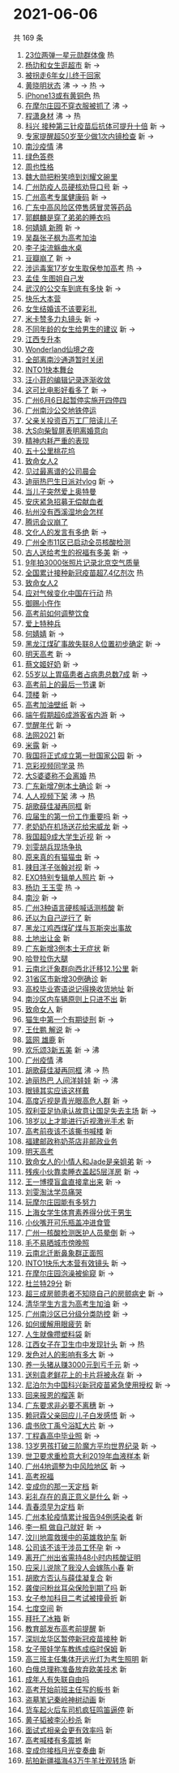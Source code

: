 # 2021-06-06

共 169 条

<!-- BEGIN -->
<!-- 最后更新时间 Sun Jun 06 2021 14:53:35 GMT+0800 (China Standard Time) -->

1. [23位两弹一星元勋群体像](https://s.weibo.com//weibo?q=%2323%E4%BD%8D%E4%B8%A4%E5%BC%B9%E4%B8%80%E6%98%9F%E5%85%83%E5%8B%8B%E7%BE%A4%E4%BD%93%E5%83%8F%23&Refer=new_time)
   热
2. [杨玏和女生逛超市](https://s.weibo.com//weibo?q=%23%E6%9D%A8%E7%8E%8F%E5%92%8C%E5%A5%B3%E7%94%9F%E9%80%9B%E8%B6%85%E5%B8%82%23&Refer=top)
   新 ->
3. [被拐走6年女儿终于回家](https://s.weibo.com//weibo?q=%23%E8%A2%AB%E6%8B%90%E8%B5%B06%E5%B9%B4%E5%A5%B3%E5%84%BF%E7%BB%88%E4%BA%8E%E5%9B%9E%E5%AE%B6%23&Refer=top)
4. [黄晓明状态](https://s.weibo.com//weibo?q=%23%E9%BB%84%E6%99%93%E6%98%8E%E7%8A%B6%E6%80%81%23&Refer=top)
   沸 -> -> 热 ->
5. [iPhone13或有黄铜色](https://s.weibo.com//weibo?q=%23iPhone13%E6%88%96%E6%9C%89%E9%BB%84%E9%93%9C%E8%89%B2%23&Refer=top)
   热
6. [在摩尔庄园不穿衣服被抓了](https://s.weibo.com//weibo?q=%23%E5%9C%A8%E6%91%A9%E5%B0%94%E5%BA%84%E5%9B%AD%E4%B8%8D%E7%A9%BF%E8%A1%A3%E6%9C%8D%E8%A2%AB%E6%8A%93%E4%BA%86%23&Refer=top)
   沸 ->
7. [程潇身材](https://s.weibo.com//weibo?q=%23%E7%A8%8B%E6%BD%87%E8%BA%AB%E6%9D%90%23&Refer=top)
   沸 -> 热
8. [科兴
   接种第三针疫苗后抗体可提升十倍](https://s.weibo.com//weibo?q=%E7%A7%91%E5%85%B4%20%E6%8E%A5%E7%A7%8D%E7%AC%AC%E4%B8%89%E9%92%88%E7%96%AB%E8%8B%97%E5%90%8E%E6%8A%97%E4%BD%93%E5%8F%AF%E6%8F%90%E5%8D%87%E5%8D%81%E5%80%8D&Refer=top)
   新 ->
9. [专家提醒超50岁至少做1次内镜检查](https://s.weibo.com//weibo?q=%23%E4%B8%93%E5%AE%B6%E6%8F%90%E9%86%92%E8%B6%8550%E5%B2%81%E8%87%B3%E5%B0%91%E5%81%9A1%E6%AC%A1%E5%86%85%E9%95%9C%E6%A3%80%E6%9F%A5%23&Refer=top)
   新 ->
10. [南沙疫情](https://s.weibo.com//weibo?q=%23%E5%8D%97%E6%B2%99%E7%96%AB%E6%83%85%23&Refer=top)
    沸
11. [绿色答卷](https://s.weibo.com//weibo?q=%23%E7%BB%BF%E8%89%B2%E7%AD%94%E5%8D%B7%23&Refer=top)
12. [周也性格](https://s.weibo.com//weibo?q=%23%E5%91%A8%E4%B9%9F%E6%80%A7%E6%A0%BC%23&Refer=top)
13. [魏大勋把粉笑喷到刘耀文碗里](https://s.weibo.com//weibo?q=%23%E9%AD%8F%E5%A4%A7%E5%8B%8B%E6%8A%8A%E7%B2%89%E7%AC%91%E5%96%B7%E5%88%B0%E5%88%98%E8%80%80%E6%96%87%E7%A2%97%E9%87%8C%23&Refer=top)
14. [广州防疫人员硬核劝导口号](https://s.weibo.com//weibo?q=%23%E5%B9%BF%E5%B7%9E%E9%98%B2%E7%96%AB%E4%BA%BA%E5%91%98%E7%A1%AC%E6%A0%B8%E5%8A%9D%E5%AF%BC%E5%8F%A3%E5%8F%B7%23&Refer=top)
    新 ->
15. [广州高考专属健康码](https://s.weibo.com//weibo?q=%23%E5%B9%BF%E5%B7%9E%E9%AB%98%E8%80%83%E4%B8%93%E5%B1%9E%E5%81%A5%E5%BA%B7%E7%A0%81%23&Refer=top)
    新 ->
16. [广东中高风险区停售感冒灵等药品](https://s.weibo.com//weibo?q=%23%E5%B9%BF%E4%B8%9C%E4%B8%AD%E9%AB%98%E9%A3%8E%E9%99%A9%E5%8C%BA%E5%81%9C%E5%94%AE%E6%84%9F%E5%86%92%E7%81%B5%E7%AD%89%E8%8D%AF%E5%93%81%23&Refer=top)
17. [郭麒麟是穿了弟弟的睡衣吗](https://s.weibo.com//weibo?q=%23%E9%83%AD%E9%BA%92%E9%BA%9F%E6%98%AF%E7%A9%BF%E4%BA%86%E5%BC%9F%E5%BC%9F%E7%9A%84%E7%9D%A1%E8%A1%A3%E5%90%97%23&Refer=top)
18. [何婧婧 新腾](https://s.weibo.com//weibo?q=%E4%BD%95%E5%A9%A7%E5%A9%A7%20%E6%96%B0%E8%85%BE&Refer=top)
    新 ->
19. [吴磊张子枫为高考加油](https://s.weibo.com//weibo?q=%23%E5%90%B4%E7%A3%8A%E5%BC%A0%E5%AD%90%E6%9E%AB%E4%B8%BA%E9%AB%98%E8%80%83%E5%8A%A0%E6%B2%B9%23&Refer=top)
20. [李子柒流觞曲水桌](https://s.weibo.com//weibo?q=%23%E6%9D%8E%E5%AD%90%E6%9F%92%E6%B5%81%E8%A7%9E%E6%9B%B2%E6%B0%B4%E6%A1%8C%23&Refer=top)
21. [豆瓣崩了](https://s.weibo.com//weibo?q=%23%E8%B1%86%E7%93%A3%E5%B4%A9%E4%BA%86%23&Refer=top)
    新 ->
22. [涉运毒案17岁女生取保参加高考](https://s.weibo.com//weibo?q=%23%E6%B6%89%E8%BF%90%E6%AF%92%E6%A1%8817%E5%B2%81%E5%A5%B3%E7%94%9F%E5%8F%96%E4%BF%9D%E5%8F%82%E5%8A%A0%E9%AB%98%E8%80%83%23&Refer=top)
    热 ->
23. [孟佳 生图姐自己发](https://s.weibo.com//weibo?q=%23%E5%AD%9F%E4%BD%B3%20%E7%94%9F%E5%9B%BE%E5%A7%90%E8%87%AA%E5%B7%B1%E5%8F%91%23&Refer=top)
24. [武汉的公交车到底有多快](https://s.weibo.com//weibo?q=%23%E6%AD%A6%E6%B1%89%E7%9A%84%E5%85%AC%E4%BA%A4%E8%BD%A6%E5%88%B0%E5%BA%95%E6%9C%89%E5%A4%9A%E5%BF%AB%23&Refer=top)
    新 ->
25. [快乐大本营](https://s.weibo.com//weibo?q=%E5%BF%AB%E4%B9%90%E5%A4%A7%E6%9C%AC%E8%90%A5&Refer=top)
26. [女生结婚该不该要彩礼](https://s.weibo.com//weibo?q=%23%E5%A5%B3%E7%94%9F%E7%BB%93%E5%A9%9A%E8%AF%A5%E4%B8%8D%E8%AF%A5%E8%A6%81%E5%BD%A9%E7%A4%BC%23&Refer=top)
27. [米卡赞多力丸镜头](https://s.weibo.com//weibo?q=%23%E7%B1%B3%E5%8D%A1%E8%B5%9E%E5%A4%9A%E5%8A%9B%E4%B8%B8%E9%95%9C%E5%A4%B4%23&Refer=top)
    新 ->
28. [不同年龄的女生给男生的建议](https://s.weibo.com//weibo?q=%23%E4%B8%8D%E5%90%8C%E5%B9%B4%E9%BE%84%E7%9A%84%E5%A5%B3%E7%94%9F%E7%BB%99%E7%94%B7%E7%94%9F%E7%9A%84%E5%BB%BA%E8%AE%AE%23&Refer=top)
    新 ->
29. [江西专升本](https://s.weibo.com//weibo?q=%23%E6%B1%9F%E8%A5%BF%E4%B8%93%E5%8D%87%E6%9C%AC%23&Refer=top)
30. [Wonderland仙境之夜](https://s.weibo.com//weibo?q=%23Wonderland%E4%BB%99%E5%A2%83%E4%B9%8B%E5%A4%9C%23&Refer=top)
31. [全部离南沙通道暂时关闭](https://s.weibo.com//weibo?q=%23%E5%85%A8%E9%83%A8%E7%A6%BB%E5%8D%97%E6%B2%99%E9%80%9A%E9%81%93%E6%9A%82%E6%97%B6%E5%85%B3%E9%97%AD%23&Refer=top)
32. [INTO1快本舞台](https://s.weibo.com//weibo?q=%23INTO1%E5%BF%AB%E6%9C%AC%E8%88%9E%E5%8F%B0%23&Refer=top)
33. [汪小菲的编辑记录逐渐收敛](https://s.weibo.com//weibo?q=%23%E6%B1%AA%E5%B0%8F%E8%8F%B2%E7%9A%84%E7%BC%96%E8%BE%91%E8%AE%B0%E5%BD%95%E9%80%90%E6%B8%90%E6%94%B6%E6%95%9B%23&Refer=top)
34. [这可比电影好看多了](https://s.weibo.com//weibo?q=%23%E8%BF%99%E5%8F%AF%E6%AF%94%E7%94%B5%E5%BD%B1%E5%A5%BD%E7%9C%8B%E5%A4%9A%E4%BA%86%23&Refer=top)
    新 ->
35. [广州6月6日起暂停实施开四停四](https://s.weibo.com//weibo?q=%23%E5%B9%BF%E5%B7%9E6%E6%9C%886%E6%97%A5%E8%B5%B7%E6%9A%82%E5%81%9C%E5%AE%9E%E6%96%BD%E5%BC%80%E5%9B%9B%E5%81%9C%E5%9B%9B%23&Refer=top)
36. [广州南沙公交地铁停运](https://s.weibo.com//weibo?q=%23%E5%B9%BF%E5%B7%9E%E5%8D%97%E6%B2%99%E5%85%AC%E4%BA%A4%E5%9C%B0%E9%93%81%E5%81%9C%E8%BF%90%23&Refer=top)
37. [父亲关投资百万工厂陪读儿子](https://s.weibo.com//weibo?q=%23%E7%88%B6%E4%BA%B2%E5%85%B3%E6%8A%95%E8%B5%84%E7%99%BE%E4%B8%87%E5%B7%A5%E5%8E%82%E9%99%AA%E8%AF%BB%E5%84%BF%E5%AD%90%23&Refer=top)
38. [大S向柴智屏表明离婚意向](https://s.weibo.com//weibo?q=%23%E5%A4%A7S%E5%90%91%E6%9F%B4%E6%99%BA%E5%B1%8F%E8%A1%A8%E6%98%8E%E7%A6%BB%E5%A9%9A%E6%84%8F%E5%90%91%23&Refer=top)
39. [精神内耗严重的表现](https://s.weibo.com//weibo?q=%23%E7%B2%BE%E7%A5%9E%E5%86%85%E8%80%97%E4%B8%A5%E9%87%8D%E7%9A%84%E8%A1%A8%E7%8E%B0%23&Refer=top)
40. [五十公里桃花坞](https://s.weibo.com//weibo?q=%E4%BA%94%E5%8D%81%E5%85%AC%E9%87%8C%E6%A1%83%E8%8A%B1%E5%9D%9E&Refer=top)
41. [致命女人2](https://s.weibo.com//weibo?q=%E8%87%B4%E5%91%BD%E5%A5%B3%E4%BA%BA2&Refer=top)
42. [见过最离谱的公司晨会](https://s.weibo.com//weibo?q=%23%E8%A7%81%E8%BF%87%E6%9C%80%E7%A6%BB%E8%B0%B1%E7%9A%84%E5%85%AC%E5%8F%B8%E6%99%A8%E4%BC%9A%23&Refer=top)
43. [迪丽热巴生日派对vlog](https://s.weibo.com//weibo?q=%23%E8%BF%AA%E4%B8%BD%E7%83%AD%E5%B7%B4%E7%94%9F%E6%97%A5%E6%B4%BE%E5%AF%B9vlog%23&Refer=top)
    新 ->
44. [当儿子突然爱上奥特曼](https://s.weibo.com//weibo?q=%23%E5%BD%93%E5%84%BF%E5%AD%90%E7%AA%81%E7%84%B6%E7%88%B1%E4%B8%8A%E5%A5%A5%E7%89%B9%E6%9B%BC%23&Refer=top)
45. [安庆紧急招募无偿献血者](https://s.weibo.com//weibo?q=%23%E5%AE%89%E5%BA%86%E7%B4%A7%E6%80%A5%E6%8B%9B%E5%8B%9F%E6%97%A0%E5%81%BF%E7%8C%AE%E8%A1%80%E8%80%85%23&Refer=top)
46. [杭州没有西溪湿地会怎样](https://s.weibo.com//weibo?q=%23%E6%9D%AD%E5%B7%9E%E6%B2%A1%E6%9C%89%E8%A5%BF%E6%BA%AA%E6%B9%BF%E5%9C%B0%E4%BC%9A%E6%80%8E%E6%A0%B7%23&Refer=top)
47. [腾讯会议崩了](https://s.weibo.com//weibo?q=%23%E8%85%BE%E8%AE%AF%E4%BC%9A%E8%AE%AE%E5%B4%A9%E4%BA%86%23&Refer=top)
48. [文化人的发言有多绝](https://s.weibo.com//weibo?q=%23%E6%96%87%E5%8C%96%E4%BA%BA%E7%9A%84%E5%8F%91%E8%A8%80%E6%9C%89%E5%A4%9A%E7%BB%9D%23&Refer=top)
    新 ->
49. [广州全市11区已启动全员核酸检测](https://s.weibo.com//weibo?q=%23%E5%B9%BF%E5%B7%9E%E5%85%A8%E5%B8%8211%E5%8C%BA%E5%B7%B2%E5%90%AF%E5%8A%A8%E5%85%A8%E5%91%98%E6%A0%B8%E9%85%B8%E6%A3%80%E6%B5%8B%23&Refer=top)
50. [古人送给考生的祝福有多美](https://s.weibo.com//weibo?q=%23%E5%8F%A4%E4%BA%BA%E9%80%81%E7%BB%99%E8%80%83%E7%94%9F%E7%9A%84%E7%A5%9D%E7%A6%8F%E6%9C%89%E5%A4%9A%E7%BE%8E%23&Refer=top)
    新 ->
51. [9年拍3000张照片记录北京空气质量](https://s.weibo.com//weibo?q=%239%E5%B9%B4%E6%8B%8D3000%E5%BC%A0%E7%85%A7%E7%89%87%E8%AE%B0%E5%BD%95%E5%8C%97%E4%BA%AC%E7%A9%BA%E6%B0%94%E8%B4%A8%E9%87%8F%23&Refer=top)
52. [全国累计接种新冠疫苗超7.4亿剂次](https://s.weibo.com//weibo?q=%23%E5%85%A8%E5%9B%BD%E7%B4%AF%E8%AE%A1%E6%8E%A5%E7%A7%8D%E6%96%B0%E5%86%A0%E7%96%AB%E8%8B%97%E8%B6%857.4%E4%BA%BF%E5%89%82%E6%AC%A1%23&Refer=new_time)
    热
53. [致命女人2](https://s.weibo.com//weibo?q=%23%E8%87%B4%E5%91%BD%E5%A5%B3%E4%BA%BA2%23&Refer=top)
54. [应对气候变化中国在行动](https://s.weibo.com//weibo?q=%23%E5%BA%94%E5%AF%B9%E6%B0%94%E5%80%99%E5%8F%98%E5%8C%96%E4%B8%AD%E5%9B%BD%E5%9C%A8%E8%A1%8C%E5%8A%A8%23&Refer=new_time)
    热
55. [御赐小仵作](https://s.weibo.com//weibo?q=%E5%BE%A1%E8%B5%90%E5%B0%8F%E4%BB%B5%E4%BD%9C&Refer=top)
56. [高考前如何调整饮食](https://s.weibo.com//weibo?q=%23%E9%AB%98%E8%80%83%E5%89%8D%E5%A6%82%E4%BD%95%E8%B0%83%E6%95%B4%E9%A5%AE%E9%A3%9F%23&Refer=top)
57. [爱上特种兵](https://s.weibo.com//weibo?q=%E7%88%B1%E4%B8%8A%E7%89%B9%E7%A7%8D%E5%85%B5&Refer=top)
58. [何婧婧](https://s.weibo.com//weibo?q=%23%E4%BD%95%E5%A9%A7%E5%A9%A7%23&Refer=top)
    新 ->
59. [黑龙江煤矿事故失联8人位置初步确定](https://s.weibo.com//weibo?q=%23%E9%BB%91%E9%BE%99%E6%B1%9F%E7%85%A4%E7%9F%BF%E4%BA%8B%E6%95%85%E5%A4%B1%E8%81%948%E4%BA%BA%E4%BD%8D%E7%BD%AE%E5%88%9D%E6%AD%A5%E7%A1%AE%E5%AE%9A%23&Refer=top)
    新 ->
60. [明天高考](https://s.weibo.com//weibo?q=%E6%98%8E%E5%A4%A9%E9%AB%98%E8%80%83&Refer=top)
    新 ->
61. [蔡文姬好奶](https://s.weibo.com//weibo?q=%23%E8%94%A1%E6%96%87%E5%A7%AC%E5%A5%BD%E5%A5%B6%23&Refer=top)
    新 ->
62. [55岁以上胃癌患者占病患总数7成](https://s.weibo.com//weibo?q=%2355%E5%B2%81%E4%BB%A5%E4%B8%8A%E8%83%83%E7%99%8C%E6%82%A3%E8%80%85%E5%8D%A0%E7%97%85%E6%82%A3%E6%80%BB%E6%95%B07%E6%88%90%23&Refer=top)
    新 ->
63. [高考前上的最后一节课](https://s.weibo.com//weibo?q=%23%E9%AB%98%E8%80%83%E5%89%8D%E4%B8%8A%E7%9A%84%E6%9C%80%E5%90%8E%E4%B8%80%E8%8A%82%E8%AF%BE%23&Refer=top)
    新
64. [顶楼](https://s.weibo.com//weibo?q=%E9%A1%B6%E6%A5%BC&Refer=top) 新 ->
65. [高考加油壁纸](https://s.weibo.com//weibo?q=%23%E9%AB%98%E8%80%83%E5%8A%A0%E6%B2%B9%E5%A3%81%E7%BA%B8%23&Refer=top)
    新 ->
66. [端午假期超6成游客省内游](https://s.weibo.com//weibo?q=%23%E7%AB%AF%E5%8D%88%E5%81%87%E6%9C%9F%E8%B6%856%E6%88%90%E6%B8%B8%E5%AE%A2%E7%9C%81%E5%86%85%E6%B8%B8%23&Refer=top)
    新 ->
67. [觉醒年代](https://s.weibo.com//weibo?q=%E8%A7%89%E9%86%92%E5%B9%B4%E4%BB%A3&Refer=top)
    新 ->
68. [法网2021](https://s.weibo.com//weibo?q=%23%E6%B3%95%E7%BD%912021%23&Refer=top)
    新
69. [米露](https://s.weibo.com//weibo?q=%E7%B1%B3%E9%9C%B2&Refer=top) 新 ->
70. [我国将正式成立第一批国家公园](https://s.weibo.com//weibo?q=%23%E6%88%91%E5%9B%BD%E5%B0%86%E6%AD%A3%E5%BC%8F%E6%88%90%E7%AB%8B%E7%AC%AC%E4%B8%80%E6%89%B9%E5%9B%BD%E5%AE%B6%E5%85%AC%E5%9B%AD%23&Refer=top)
    新 ->
71. [京彩视频同学录](https://s.weibo.com//weibo?q=%23%E4%BA%AC%E5%BD%A9%E8%A7%86%E9%A2%91%E5%90%8C%E5%AD%A6%E5%BD%95%23&Refer=new_time)
    热
72. [大S婆婆称不会离婚](https://s.weibo.com//weibo?q=%23%E5%A4%A7S%E5%A9%86%E5%A9%86%E7%A7%B0%E4%B8%8D%E4%BC%9A%E7%A6%BB%E5%A9%9A%23&Refer=top)
    热
73. [广东新增7例本土确诊](https://s.weibo.com//weibo?q=%23%E5%B9%BF%E4%B8%9C%E6%96%B0%E5%A2%9E7%E4%BE%8B%E6%9C%AC%E5%9C%9F%E7%A1%AE%E8%AF%8A%23&Refer=top)
    新 ->
74. [人人视频下架](https://s.weibo.com//weibo?q=%23%E4%BA%BA%E4%BA%BA%E8%A7%86%E9%A2%91%E4%B8%8B%E6%9E%B6%23&Refer=top)
    沸 -> 热
75. [胡歌薛佳凝再同框](https://s.weibo.com//weibo?q=%E8%83%A1%E6%AD%8C%E8%96%9B%E4%BD%B3%E5%87%9D%E5%86%8D%E5%90%8C%E6%A1%86&Refer=top)
    新
76. [应届生的第一份工作重要吗](https://s.weibo.com//weibo?q=%23%E5%BA%94%E5%B1%8A%E7%94%9F%E7%9A%84%E7%AC%AC%E4%B8%80%E4%BB%BD%E5%B7%A5%E4%BD%9C%E9%87%8D%E8%A6%81%E5%90%97%23&Refer=top)
    新 ->
77. [老奶奶在机场送花给宋威龙](https://s.weibo.com//weibo?q=%23%E8%80%81%E5%A5%B6%E5%A5%B6%E5%9C%A8%E6%9C%BA%E5%9C%BA%E9%80%81%E8%8A%B1%E7%BB%99%E5%AE%8B%E5%A8%81%E9%BE%99%23&Refer=top)
    新 ->
78. [我国超9成大学生近视](https://s.weibo.com//weibo?q=%23%E6%88%91%E5%9B%BD%E8%B6%859%E6%88%90%E5%A4%A7%E5%AD%A6%E7%94%9F%E8%BF%91%E8%A7%86%23&Refer=top)
    新 ->
79. [刘雯胡兵现场争执](https://s.weibo.com//weibo?q=%23%E5%88%98%E9%9B%AF%E8%83%A1%E5%85%B5%E7%8E%B0%E5%9C%BA%E4%BA%89%E6%89%A7%23&Refer=top)
80. [原来真的有猫猫虫](https://s.weibo.com//weibo?q=%23%E5%8E%9F%E6%9D%A5%E7%9C%9F%E7%9A%84%E6%9C%89%E7%8C%AB%E7%8C%AB%E8%99%AB%23&Refer=top)
    新 ->
81. [辣目洋子张翰对视](https://s.weibo.com//weibo?q=%23%E8%BE%A3%E7%9B%AE%E6%B4%8B%E5%AD%90%E5%BC%A0%E7%BF%B0%E5%AF%B9%E8%A7%86%23&Refer=top)
    新 ->
82. [EXO特别专辑单人照片](https://s.weibo.com//weibo?q=%23EXO%E7%89%B9%E5%88%AB%E4%B8%93%E8%BE%91%E5%8D%95%E4%BA%BA%E7%85%A7%E7%89%87%23&Refer=top)
    新 ->
83. [杨玏 王玉雯](https://s.weibo.com//weibo?q=%E6%9D%A8%E7%8E%8F%20%E7%8E%8B%E7%8E%89%E9%9B%AF&Refer=top)
    热 ->
84. [南沙](https://s.weibo.com//weibo?q=%E5%8D%97%E6%B2%99&Refer=top) 新 ->
85. [广州3种语言硬核喊话测核酸](https://s.weibo.com//weibo?q=%23%E5%B9%BF%E5%B7%9E3%E7%A7%8D%E8%AF%AD%E8%A8%80%E7%A1%AC%E6%A0%B8%E5%96%8A%E8%AF%9D%E6%B5%8B%E6%A0%B8%E9%85%B8%23&Refer=top)
    新
86. [还以为自己逆行了](https://s.weibo.com//weibo?q=%23%E8%BF%98%E4%BB%A5%E4%B8%BA%E8%87%AA%E5%B7%B1%E9%80%86%E8%A1%8C%E4%BA%86%23&Refer=top)
    新
87. [黑龙江鸡西煤矿煤与瓦斯突出事故](https://s.weibo.com//weibo?q=%23%E9%BB%91%E9%BE%99%E6%B1%9F%E9%B8%A1%E8%A5%BF%E7%85%A4%E7%9F%BF%E7%85%A4%E4%B8%8E%E7%93%A6%E6%96%AF%E7%AA%81%E5%87%BA%E4%BA%8B%E6%95%85%23&Refer=top)
88. [土地出让金](https://s.weibo.com//weibo?q=%E5%9C%9F%E5%9C%B0%E5%87%BA%E8%AE%A9%E9%87%91&Refer=top)
    新
89. [广东新增3例本土无症状](https://s.weibo.com//weibo?q=%23%E5%B9%BF%E4%B8%9C%E6%96%B0%E5%A2%9E3%E4%BE%8B%E6%9C%AC%E5%9C%9F%E6%97%A0%E7%97%87%E7%8A%B6%23&Refer=top)
    新
90. [哈登拉伤大腿](https://s.weibo.com//weibo?q=%23%E5%93%88%E7%99%BB%E6%8B%89%E4%BC%A4%E5%A4%A7%E8%85%BF%23&Refer=top)
91. [云南北迁象群向西北迁移12.1公里](https://s.weibo.com//weibo?q=%23%E4%BA%91%E5%8D%97%E5%8C%97%E8%BF%81%E8%B1%A1%E7%BE%A4%E5%90%91%E8%A5%BF%E5%8C%97%E8%BF%81%E7%A7%BB12.1%E5%85%AC%E9%87%8C%23&Refer=top)
    新
92. [31省区市新增30例确诊](https://s.weibo.com//weibo?q=%2331%E7%9C%81%E5%8C%BA%E5%B8%82%E6%96%B0%E5%A2%9E30%E4%BE%8B%E7%A1%AE%E8%AF%8A%23&Refer=top)
    新
93. [高校毕业寄语说记得换收货地址](https://s.weibo.com//weibo?q=%23%E9%AB%98%E6%A0%A1%E6%AF%95%E4%B8%9A%E5%AF%84%E8%AF%AD%E8%AF%B4%E8%AE%B0%E5%BE%97%E6%8D%A2%E6%94%B6%E8%B4%A7%E5%9C%B0%E5%9D%80%23&Refer=top)
    新
94. [南沙区内车辆原则上只进不出](https://s.weibo.com//weibo?q=%23%E5%8D%97%E6%B2%99%E5%8C%BA%E5%86%85%E8%BD%A6%E8%BE%86%E5%8E%9F%E5%88%99%E4%B8%8A%E5%8F%AA%E8%BF%9B%E4%B8%8D%E5%87%BA%23&Refer=top)
    新
95. [致命女人](https://s.weibo.com//weibo?q=%E8%87%B4%E5%91%BD%E5%A5%B3%E4%BA%BA&Refer=top)
    新
96. [猫生中第一个有期徒刑](https://s.weibo.com//weibo?q=%23%E7%8C%AB%E7%94%9F%E4%B8%AD%E7%AC%AC%E4%B8%80%E4%B8%AA%E6%9C%89%E6%9C%9F%E5%BE%92%E5%88%91%23&Refer=top)
    新 ->
97. [王仕鹏 解说](https://s.weibo.com//weibo?q=%E7%8E%8B%E4%BB%95%E9%B9%8F%20%E8%A7%A3%E8%AF%B4&Refer=top)
    新 ->
98. [篮网 雄鹿](https://s.weibo.com//weibo?q=%E7%AF%AE%E7%BD%91%20%E9%9B%84%E9%B9%BF&Refer=top)
    新
99. [欢乐颂3新五美](https://s.weibo.com//weibo?q=%23%E6%AC%A2%E4%B9%90%E9%A2%823%E6%96%B0%E4%BA%94%E7%BE%8E%23&Refer=top)
    新 -> 沸
100. [广州疫情](https://s.weibo.com//weibo?q=%23%E5%B9%BF%E5%B7%9E%E7%96%AB%E6%83%85%23&Refer=top)
     沸
101. [胡歌薛佳凝再同框](https://s.weibo.com//weibo?q=%23%E8%83%A1%E6%AD%8C%E8%96%9B%E4%BD%B3%E5%87%9D%E5%86%8D%E5%90%8C%E6%A1%86%23&Refer=top)
     沸 -> 热
102. [迪丽热巴 人间洋娃娃](https://s.weibo.com//weibo?q=%E8%BF%AA%E4%B8%BD%E7%83%AD%E5%B7%B4%20%E4%BA%BA%E9%97%B4%E6%B4%8B%E5%A8%83%E5%A8%83&Refer=top)
     新 -> 沸
103. [眼镜其实应该这样戴](https://s.weibo.com//weibo?q=%23%E7%9C%BC%E9%95%9C%E5%85%B6%E5%AE%9E%E5%BA%94%E8%AF%A5%E8%BF%99%E6%A0%B7%E6%88%B4%23&Refer=top)
104. [高度近视是青光眼高危人群](https://s.weibo.com//weibo?q=%23%E9%AB%98%E5%BA%A6%E8%BF%91%E8%A7%86%E6%98%AF%E9%9D%92%E5%85%89%E7%9C%BC%E9%AB%98%E5%8D%B1%E4%BA%BA%E7%BE%A4%23&Refer=top)
     新 ->
105. [叙利亚足协承认故意让国足失去主场](https://s.weibo.com//weibo?q=%23%E5%8F%99%E5%88%A9%E4%BA%9A%E8%B6%B3%E5%8D%8F%E6%89%BF%E8%AE%A4%E6%95%85%E6%84%8F%E8%AE%A9%E5%9B%BD%E8%B6%B3%E5%A4%B1%E5%8E%BB%E4%B8%BB%E5%9C%BA%23&Refer=top)
     新 ->
106. [18岁以上才能进行近视激光手术](https://s.weibo.com//weibo?q=%2318%E5%B2%81%E4%BB%A5%E4%B8%8A%E6%89%8D%E8%83%BD%E8%BF%9B%E8%A1%8C%E8%BF%91%E8%A7%86%E6%BF%80%E5%85%89%E6%89%8B%E6%9C%AF%23&Refer=top)
     新
107. [高考前夜该不该撕书喊楼](https://s.weibo.com//weibo?q=%23%E9%AB%98%E8%80%83%E5%89%8D%E5%A4%9C%E8%AF%A5%E4%B8%8D%E8%AF%A5%E6%92%95%E4%B9%A6%E5%96%8A%E6%A5%BC%23&Refer=top)
     新
108. [福建邮政称奶茶店非邮政业务](https://s.weibo.com//weibo?q=%23%E7%A6%8F%E5%BB%BA%E9%82%AE%E6%94%BF%E7%A7%B0%E5%A5%B6%E8%8C%B6%E5%BA%97%E9%9D%9E%E9%82%AE%E6%94%BF%E4%B8%9A%E5%8A%A1%23&Refer=top)
109. [明天高考](https://s.weibo.com//weibo?q=%23%E6%98%8E%E5%A4%A9%E9%AB%98%E8%80%83%23&Refer=top)
110. [致命女人的小情人和Jade是亲姐弟](https://s.weibo.com//weibo?q=%23%E8%87%B4%E5%91%BD%E5%A5%B3%E4%BA%BA%E7%9A%84%E5%B0%8F%E6%83%85%E4%BA%BA%E5%92%8CJade%E6%98%AF%E4%BA%B2%E5%A7%90%E5%BC%9F%23&Refer=top)
     新 ->
111. [残疾小伙靠卖睡衣盖起5层洋房](https://s.weibo.com//weibo?q=%23%E6%AE%8B%E7%96%BE%E5%B0%8F%E4%BC%99%E9%9D%A0%E5%8D%96%E7%9D%A1%E8%A1%A3%E7%9B%96%E8%B5%B75%E5%B1%82%E6%B4%8B%E6%88%BF%23&Refer=top)
     新 ->
112. [王一博摸盲盒直接拿出来](https://s.weibo.com//weibo?q=%23%E7%8E%8B%E4%B8%80%E5%8D%9A%E6%91%B8%E7%9B%B2%E7%9B%92%E7%9B%B4%E6%8E%A5%E6%8B%BF%E5%87%BA%E6%9D%A5%23&Refer=top)
     新 ->
113. [刘雯淘汰学员痛哭](https://s.weibo.com//weibo?q=%23%E5%88%98%E9%9B%AF%E6%B7%98%E6%B1%B0%E5%AD%A6%E5%91%98%E7%97%9B%E5%93%AD%23&Refer=top)
114. [玩摩尔庄园能有多努力](https://s.weibo.com//weibo?q=%23%E7%8E%A9%E6%91%A9%E5%B0%94%E5%BA%84%E5%9B%AD%E8%83%BD%E6%9C%89%E5%A4%9A%E5%8A%AA%E5%8A%9B%23&Refer=top)
115. [上海女学生体育素养得分优于男生](https://s.weibo.com//weibo?q=%23%E4%B8%8A%E6%B5%B7%E5%A5%B3%E5%AD%A6%E7%94%9F%E4%BD%93%E8%82%B2%E7%B4%A0%E5%85%BB%E5%BE%97%E5%88%86%E4%BC%98%E4%BA%8E%E7%94%B7%E7%94%9F%23&Refer=top)
116. [小伙嘴开可乐瓶盖冲进食管](https://s.weibo.com//weibo?q=%23%E5%B0%8F%E4%BC%99%E5%98%B4%E5%BC%80%E5%8F%AF%E4%B9%90%E7%93%B6%E7%9B%96%E5%86%B2%E8%BF%9B%E9%A3%9F%E7%AE%A1%23&Refer=top)
117. [广州一核酸检测医护人员晕倒](https://s.weibo.com//weibo?q=%23%E5%B9%BF%E5%B7%9E%E4%B8%80%E6%A0%B8%E9%85%B8%E6%A3%80%E6%B5%8B%E5%8C%BB%E6%8A%A4%E4%BA%BA%E5%91%98%E6%99%95%E5%80%92%23&Refer=top)
     新 ->
118. [毛不易晒城市傍晚照](https://s.weibo.com//weibo?q=%23%E6%AF%9B%E4%B8%8D%E6%98%93%E6%99%92%E5%9F%8E%E5%B8%82%E5%82%8D%E6%99%9A%E7%85%A7%23&Refer=top)
119. [云南北迁断鼻象群正面照](https://s.weibo.com//weibo?q=%E4%BA%91%E5%8D%97%E5%8C%97%E8%BF%81%E6%96%AD%E9%BC%BB%E8%B1%A1%E7%BE%A4%E6%AD%A3%E9%9D%A2%E7%85%A7&Refer=top)
120. [INTO1快乐大本营有效镜头](https://s.weibo.com//weibo?q=%23INTO1%E5%BF%AB%E4%B9%90%E5%A4%A7%E6%9C%AC%E8%90%A5%E6%9C%89%E6%95%88%E9%95%9C%E5%A4%B4%23&Refer=top)
     新 ->
121. [在摩尔庄园泡澡被偷窥](https://s.weibo.com//weibo?q=%23%E5%9C%A8%E6%91%A9%E5%B0%94%E5%BA%84%E5%9B%AD%E6%B3%A1%E6%BE%A1%E8%A2%AB%E5%81%B7%E7%AA%A5%23&Refer=top)
     新 ->
122. [杜兰特29分](https://s.weibo.com//weibo?q=%23%E6%9D%9C%E5%85%B0%E7%89%B929%E5%88%86%23&Refer=top)
     新
123. [超三成房颤患者不知晓自己的房颤病史](https://s.weibo.com//weibo?q=%23%E8%B6%85%E4%B8%89%E6%88%90%E6%88%BF%E9%A2%A4%E6%82%A3%E8%80%85%E4%B8%8D%E7%9F%A5%E6%99%93%E8%87%AA%E5%B7%B1%E7%9A%84%E6%88%BF%E9%A2%A4%E7%97%85%E5%8F%B2%23&Refer=top)
     新 ->
124. [清华学生方言为高考生加油](https://s.weibo.com//weibo?q=%23%E6%B8%85%E5%8D%8E%E5%AD%A6%E7%94%9F%E6%96%B9%E8%A8%80%E4%B8%BA%E9%AB%98%E8%80%83%E7%94%9F%E5%8A%A0%E6%B2%B9%23&Refer=top)
     新 ->
125. [广州南沙区已分级分类防控](https://s.weibo.com//weibo?q=%23%E5%B9%BF%E5%B7%9E%E5%8D%97%E6%B2%99%E5%8C%BA%E5%B7%B2%E5%88%86%E7%BA%A7%E5%88%86%E7%B1%BB%E9%98%B2%E6%8E%A7%23&Refer=top)
     新 ->
126. [如何缓解用眼疲劳](https://s.weibo.com//weibo?q=%23%E5%A6%82%E4%BD%95%E7%BC%93%E8%A7%A3%E7%94%A8%E7%9C%BC%E7%96%B2%E5%8A%B3%23&Refer=top)
     新
127. [人生就像攒塑料袋](https://s.weibo.com//weibo?q=%23%E4%BA%BA%E7%94%9F%E5%B0%B1%E5%83%8F%E6%94%92%E5%A1%91%E6%96%99%E8%A2%8B%23&Refer=top)
     新
128. [江西女子在卫生巾中发现针头](https://s.weibo.com//weibo?q=%23%E6%B1%9F%E8%A5%BF%E5%A5%B3%E5%AD%90%E5%9C%A8%E5%8D%AB%E7%94%9F%E5%B7%BE%E4%B8%AD%E5%8F%91%E7%8E%B0%E9%92%88%E5%A4%B4%23&Refer=top)
     新 -> 热
129. [发色对人的影响有多大](https://s.weibo.com//weibo?q=%23%E5%8F%91%E8%89%B2%E5%AF%B9%E4%BA%BA%E7%9A%84%E5%BD%B1%E5%93%8D%E6%9C%89%E5%A4%9A%E5%A4%A7%23&Refer=top)
     新 ->
130. [养一头猪从赚3000元到亏千元](https://s.weibo.com//weibo?q=%23%E5%85%BB%E4%B8%80%E5%A4%B4%E7%8C%AA%E4%BB%8E%E8%B5%9A3000%E5%85%83%E5%88%B0%E4%BA%8F%E5%8D%83%E5%85%83%23&Refer=top)
     新 ->
131. [送别袁老鲜花上的卡片将被永存](https://s.weibo.com//weibo?q=%23%E9%80%81%E5%88%AB%E8%A2%81%E8%80%81%E9%B2%9C%E8%8A%B1%E4%B8%8A%E7%9A%84%E5%8D%A1%E7%89%87%E5%B0%86%E8%A2%AB%E6%B0%B8%E5%AD%98%23&Refer=top)
     新 ->
132. [尼泊尔为中国科兴新冠疫苗紧急使用授权](https://s.weibo.com//weibo?q=%23%E5%B0%BC%E6%B3%8A%E5%B0%94%E4%B8%BA%E4%B8%AD%E5%9B%BD%E7%A7%91%E5%85%B4%E6%96%B0%E5%86%A0%E7%96%AB%E8%8B%97%E7%B4%A7%E6%80%A5%E4%BD%BF%E7%94%A8%E6%8E%88%E6%9D%83%23&Refer=top)
     新 ->
133. [回来报恩的榴莲](https://s.weibo.com//weibo?q=%23%E5%9B%9E%E6%9D%A5%E6%8A%A5%E6%81%A9%E7%9A%84%E6%A6%B4%E8%8E%B2%23&Refer=top)
     新
134. [广东要求非必要不离穗](https://s.weibo.com//weibo?q=%23%E5%B9%BF%E4%B8%9C%E8%A6%81%E6%B1%82%E9%9D%9E%E5%BF%85%E8%A6%81%E4%B8%8D%E7%A6%BB%E7%A9%97%23&Refer=top)
     新 ->
135. [赖冠霖父亲回应儿子白发感悟](https://s.weibo.com//weibo?q=%23%E8%B5%96%E5%86%A0%E9%9C%96%E7%88%B6%E4%BA%B2%E5%9B%9E%E5%BA%94%E5%84%BF%E5%AD%90%E7%99%BD%E5%8F%91%E6%84%9F%E6%82%9F%23&Refer=top)
     新 ->
136. [虞书欣丁禹兮浴缸大片](https://s.weibo.com//weibo?q=%23%E8%99%9E%E4%B9%A6%E6%AC%A3%E4%B8%81%E7%A6%B9%E5%85%AE%E6%B5%B4%E7%BC%B8%E5%A4%A7%E7%89%87%23&Refer=top)
     新 ->
137. [丁程鑫高中毕业照](https://s.weibo.com//weibo?q=%23%E4%B8%81%E7%A8%8B%E9%91%AB%E9%AB%98%E4%B8%AD%E6%AF%95%E4%B8%9A%E7%85%A7%23&Refer=top)
     新 ->
138. [13岁男孩打破三阶魔方平均世界纪录](https://s.weibo.com//weibo?q=%2313%E5%B2%81%E7%94%B7%E5%AD%A9%E6%89%93%E7%A0%B4%E4%B8%89%E9%98%B6%E9%AD%94%E6%96%B9%E5%B9%B3%E5%9D%87%E4%B8%96%E7%95%8C%E7%BA%AA%E5%BD%95%23&Refer=top)
     新 ->
139. [世卫要求重检意大利2019年血液样本](https://s.weibo.com//weibo?q=%23%E4%B8%96%E5%8D%AB%E8%A6%81%E6%B1%82%E9%87%8D%E6%A3%80%E6%84%8F%E5%A4%A7%E5%88%A92019%E5%B9%B4%E8%A1%80%E6%B6%B2%E6%A0%B7%E6%9C%AC%23&Refer=top)
     新
140. [广州4地调整为中风险地区](https://s.weibo.com//weibo?q=%23%E5%B9%BF%E5%B7%9E4%E5%9C%B0%E8%B0%83%E6%95%B4%E4%B8%BA%E4%B8%AD%E9%A3%8E%E9%99%A9%E5%9C%B0%E5%8C%BA%23&Refer=top)
     新 ->
141. [高考祝福](https://s.weibo.com//weibo?q=%E9%AB%98%E8%80%83%E7%A5%9D%E7%A6%8F&Refer=top)
142. [变成你的那一天定档](https://s.weibo.com//weibo?q=%23%E5%8F%98%E6%88%90%E4%BD%A0%E7%9A%84%E9%82%A3%E4%B8%80%E5%A4%A9%E5%AE%9A%E6%A1%A3%23&Refer=top)
     新
143. [彩礼存在的真正意义是什么](https://s.weibo.com//weibo?q=%23%E5%BD%A9%E7%A4%BC%E5%AD%98%E5%9C%A8%E7%9A%84%E7%9C%9F%E6%AD%A3%E6%84%8F%E4%B9%89%E6%98%AF%E4%BB%80%E4%B9%88%23&Refer=top)
     新 ->
144. [青春须早为定档](https://s.weibo.com//weibo?q=%23%E9%9D%92%E6%98%A5%E9%A1%BB%E6%97%A9%E4%B8%BA%E5%AE%9A%E6%A1%A3%23&Refer=top)
     新
145. [广州本轮疫情累计报告94例感染者](https://s.weibo.com//weibo?q=%23%E5%B9%BF%E5%B7%9E%E6%9C%AC%E8%BD%AE%E7%96%AB%E6%83%85%E7%B4%AF%E8%AE%A1%E6%8A%A5%E5%91%8A94%E4%BE%8B%E6%84%9F%E6%9F%93%E8%80%85%23&Refer=top)
     新
146. [李一桐 做自己就好](https://s.weibo.com//weibo?q=%23%E6%9D%8E%E4%B8%80%E6%A1%90%20%E5%81%9A%E8%87%AA%E5%B7%B1%E5%B0%B1%E5%A5%BD%23&Refer=top)
     新 ->
147. [汶川地震救援中的英雄救护车](https://s.weibo.com//weibo?q=%23%E6%B1%B6%E5%B7%9D%E5%9C%B0%E9%9C%87%E6%95%91%E6%8F%B4%E4%B8%AD%E7%9A%84%E8%8B%B1%E9%9B%84%E6%95%91%E6%8A%A4%E8%BD%A6%23&Refer=top)
     新
148. [公司该不该干涉员工怀孕](https://s.weibo.com//weibo?q=%23%E5%85%AC%E5%8F%B8%E8%AF%A5%E4%B8%8D%E8%AF%A5%E5%B9%B2%E6%B6%89%E5%91%98%E5%B7%A5%E6%80%80%E5%AD%95%23&Refer=top)
     新 ->
149. [离开广州出省需持48小时内核酸证明](https://s.weibo.com//weibo?q=%23%E7%A6%BB%E5%BC%80%E5%B9%BF%E5%B7%9E%E5%87%BA%E7%9C%81%E9%9C%80%E6%8C%8148%E5%B0%8F%E6%97%B6%E5%86%85%E6%A0%B8%E9%85%B8%E8%AF%81%E6%98%8E%23&Refer=top)
150. [应采儿说除了我没人会嫁陈小春](https://s.weibo.com//weibo?q=%23%E5%BA%94%E9%87%87%E5%84%BF%E8%AF%B4%E9%99%A4%E4%BA%86%E6%88%91%E6%B2%A1%E4%BA%BA%E4%BC%9A%E5%AB%81%E9%99%88%E5%B0%8F%E6%98%A5%23&Refer=top)
     新
151. [胡歌方否认与薛佳凝复合](https://s.weibo.com//weibo?q=%23%E8%83%A1%E6%AD%8C%E6%96%B9%E5%90%A6%E8%AE%A4%E4%B8%8E%E8%96%9B%E4%BD%B3%E5%87%9D%E5%A4%8D%E5%90%88%23&Refer=top)
     新
152. [龚俊问粉丝耳朵保险到期了吗](https://s.weibo.com//weibo?q=%23%E9%BE%9A%E4%BF%8A%E9%97%AE%E7%B2%89%E4%B8%9D%E8%80%B3%E6%9C%B5%E4%BF%9D%E9%99%A9%E5%88%B0%E6%9C%9F%E4%BA%86%E5%90%97%23&Refer=top)
     新
153. [女子参加科目二考试被撞骨折](https://s.weibo.com//weibo?q=%23%E5%A5%B3%E5%AD%90%E5%8F%82%E5%8A%A0%E7%A7%91%E7%9B%AE%E4%BA%8C%E8%80%83%E8%AF%95%E8%A2%AB%E6%92%9E%E9%AA%A8%E6%8A%98%23&Refer=top)
     新
154. [七度空间](https://s.weibo.com//weibo?q=%E4%B8%83%E5%BA%A6%E7%A9%BA%E9%97%B4&Refer=top)
     新
155. [拜托了冰箱](https://s.weibo.com//weibo?q=%E6%8B%9C%E6%89%98%E4%BA%86%E5%86%B0%E7%AE%B1&Refer=top)
     新
156. [教育部发布高考前提醒](https://s.weibo.com//weibo?q=%23%E6%95%99%E8%82%B2%E9%83%A8%E5%8F%91%E5%B8%83%E9%AB%98%E8%80%83%E5%89%8D%E6%8F%90%E9%86%92%23&Refer=top)
     新
157. [深圳龙华区暂停新冠疫苗接种](https://s.weibo.com//weibo?q=%23%E6%B7%B1%E5%9C%B3%E9%BE%99%E5%8D%8E%E5%8C%BA%E6%9A%82%E5%81%9C%E6%96%B0%E5%86%A0%E7%96%AB%E8%8B%97%E6%8E%A5%E7%A7%8D%23&Refer=top)
     新
158. [女子带娃学车教练成临时保姆](https://s.weibo.com//weibo?q=%23%E5%A5%B3%E5%AD%90%E5%B8%A6%E5%A8%83%E5%AD%A6%E8%BD%A6%E6%95%99%E7%BB%83%E6%88%90%E4%B8%B4%E6%97%B6%E4%BF%9D%E5%A7%86%23&Refer=top)
     新
159. [高三班主任集体开远光灯为考生照明](https://s.weibo.com//weibo?q=%23%E9%AB%98%E4%B8%89%E7%8F%AD%E4%B8%BB%E4%BB%BB%E9%9B%86%E4%BD%93%E5%BC%80%E8%BF%9C%E5%85%89%E7%81%AF%E4%B8%BA%E8%80%83%E7%94%9F%E7%85%A7%E6%98%8E%23&Refer=top)
     新
160. [白俄总理称准备放弃欧美技术](https://s.weibo.com//weibo?q=%23%E7%99%BD%E4%BF%84%E6%80%BB%E7%90%86%E7%A7%B0%E5%87%86%E5%A4%87%E6%94%BE%E5%BC%83%E6%AC%A7%E7%BE%8E%E6%8A%80%E6%9C%AF%23&Refer=top)
     新
161. [成年人有失联自由吗](https://s.weibo.com//weibo?q=%23%E6%88%90%E5%B9%B4%E4%BA%BA%E6%9C%89%E5%A4%B1%E8%81%94%E8%87%AA%E7%94%B1%E5%90%97%23&Refer=top)
162. [高考开始前班主任写的板书](https://s.weibo.com//weibo?q=%23%E9%AB%98%E8%80%83%E5%BC%80%E5%A7%8B%E5%89%8D%E7%8F%AD%E4%B8%BB%E4%BB%BB%E5%86%99%E7%9A%84%E6%9D%BF%E4%B9%A6%23&Refer=top)
     新
163. [盗墓笔记秦岭神树动画](https://s.weibo.com//weibo?q=%23%E7%9B%97%E5%A2%93%E7%AC%94%E8%AE%B0%E7%A7%A6%E5%B2%AD%E7%A5%9E%E6%A0%91%E5%8A%A8%E7%94%BB%23&Refer=top)
     新
164. [货车起火后车司机疯狂鸣笛逼停](https://s.weibo.com//weibo?q=%23%E8%B4%A7%E8%BD%A6%E8%B5%B7%E7%81%AB%E5%90%8E%E8%BD%A6%E5%8F%B8%E6%9C%BA%E7%96%AF%E7%8B%82%E9%B8%A3%E7%AC%9B%E9%80%BC%E5%81%9C%23&Refer=top)
     新
165. [黄子韬被李沁秒杀](https://s.weibo.com//weibo?q=%23%E9%BB%84%E5%AD%90%E9%9F%AC%E8%A2%AB%E6%9D%8E%E6%B2%81%E7%A7%92%E6%9D%80%23&Refer=top)
     新
166. [面试式相亲会更有效率吗](https://s.weibo.com//weibo?q=%23%E9%9D%A2%E8%AF%95%E5%BC%8F%E7%9B%B8%E4%BA%B2%E4%BC%9A%E6%9B%B4%E6%9C%89%E6%95%88%E7%8E%87%E5%90%97%23&Refer=top)
     新
167. [高考喊楼有多震撼](https://s.weibo.com//weibo?q=%E9%AB%98%E8%80%83%E5%96%8A%E6%A5%BC%E6%9C%89%E5%A4%9A%E9%9C%87%E6%92%BC&Refer=top)
     新
168. [变成你接档月光变奏曲](https://s.weibo.com//weibo?q=%23%E5%8F%98%E6%88%90%E4%BD%A0%E6%8E%A5%E6%A1%A3%E6%9C%88%E5%85%89%E5%8F%98%E5%A5%8F%E6%9B%B2%23&Refer=top)
     新
169. [航拍新疆福海43万牛羊壮观转场](https://s.weibo.com//weibo?q=%23%E8%88%AA%E6%8B%8D%E6%96%B0%E7%96%86%E7%A6%8F%E6%B5%B743%E4%B8%87%E7%89%9B%E7%BE%8A%E5%A3%AE%E8%A7%82%E8%BD%AC%E5%9C%BA%23&Refer=top)
     新

<!-- END -->
